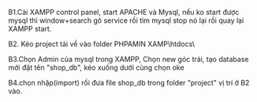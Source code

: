 B1.Cài XAMPP control panel, start APACHE và Mysql, nếu ko start được mysql thì window+search gõ service rồi tìm mysql stop nó lại rồi quay lại XAMPP start.

B2. Kéo project tải về vào folder PHPAMIN XAMP\htdocs\


B3.Chọn Admin của mysql trong XAMPP, Chọn new góc trái, tạo database mới đặt tên "shop_db", kéo xuống dưới cùng chọn oke

B4.chọn nhập(import) rồi đưa file shop_db trong folder "project" vị trí ở B2 vào.
